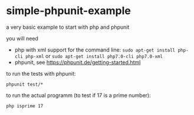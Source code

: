 # simple-phpunit-example
a very basic example to start with php and phpunit

you will need 
 * php with xml support for the command line: `sudo apt-get install php-cli php-xml` or `sudo apt-get install php7.0-cli php7.0-xml`
 * phpunit, see https://phpunit.de/getting-started.html 
 
to run the tests with phpunit:
  
    phpunit test/*
  
to run the actual programm (to test if 17 is a prime number):
  
    php isprime 17



